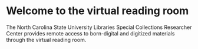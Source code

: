 # Welcome to the virtual reading room

The North Carolina State University Libraries Special Collections Researcher Center provides remote access to born-digital and digitized materials through the virtual reading room.